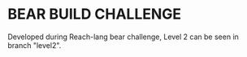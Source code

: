 # BEAR BUILD CHALLENGE
Developed during Reach-lang bear challenge, Level 2 can be seen in branch "level2".
